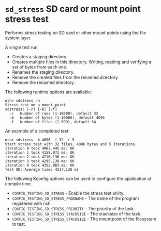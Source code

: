 `sd_stress` SD card or mount point stress test
==============================================

Performs stress testing on SD card or other mount points using the file
system layer.

A single test run.

-   Creates a staging directory
-   Creates multiple files in this directory. Writing, reading and
    verifying a set of bytes from each one.
-   Renames the staging directory.
-   Remove the created files from the renamed directory.
-   Remove the renamed directory.

The following runtime options are available:

    nsh> sdstress -h
    Stress test on a mount point
    sdstress: [-r] [-b] [-f]
      -r   Number of runs (1-10000), default 32
      -b   Number of bytes (1-10000), default 4096
      -f   Number of files (1-999), default 64

An example of a completed test:

    nsh> sdstress -b 4096 -f 32 -r 5
    Start stress test with 32 files, 4096 bytes and 5 iterations.
    iteration 0 took 4063.445 ms: OK
    iteration 1 took 4158.073 ms: OK
    iteration 2 took 4216.130 ms: OK
    iteration 3 took 4295.138 ms: OK
    iteration 4 took 4352.903 ms: OK
    Test OK: Average time: 4217.138 ms

The following Kconfig options can be used to configure the application
at compile time.

-   `CONFIG_TESTING_SD_STRESS` - Enable the stress test utility.
-   `CONFIG_TESTING_SD_STRESS_PROGNAME` - The name of the program
    registered with nsh.
-   `CONFIG_TESTING_SD_STRESS_PRIORITY` - The priority of the task.
-   `CONFIG_TESTING_SD_STRESS_STACKSIZE` - The stacksize of the task.
-   `CONFIG_TESTING_SD_STRESS_STACKSIZE` - The mountpoint of the
    filesystem to test.
